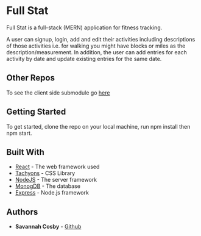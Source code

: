 # Full Stat

Full Stat is a full-stack (MERN) application for fitness tracking.

A user can signup, login, add and edit their activities including descriptions of those activities i.e. for walking you might have blocks or miles as the description/measurement. In addition, the user can add entries for each activity by date and update existing entries for the same date. 

## Other Repos

To see the client side submodule go [here](https://github.com/savvmae/fullstatclient) 

## Getting Started

To get started, clone the repo on your local machine, run npm install then npm start.


## Built With

* [React](https://facebook.github.io/react/) - The web framework used
* [Tachyons](http://tachyons.io/) - CSS Library
* [NodeJS](https://nodejs.org/en/) - The server framework
* [MonogDB](https://www.mongodb.com/) - The database
* [Express](https://expressjs.com/) - Node.js framework


## Authors

* **Savannah Cosby** - [Github](https://github.com/savvmae)
